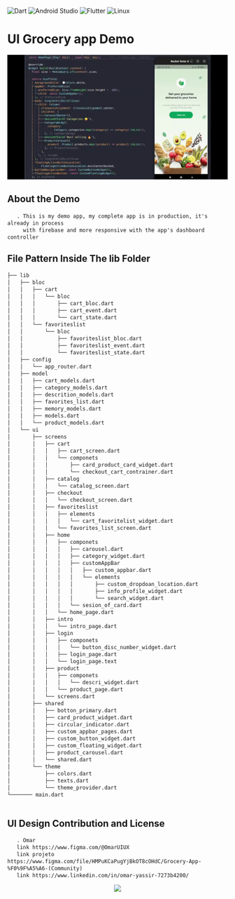 ![Dart](https://img.shields.io/badge/Dart-0175C2?style=for-the-badge&logo=dart&logoColor=white)
![Android Studio](https://img.shields.io/badge/Android_Studio-3DDC84?style=for-the-badge&logo=android-studio&logoColor=white)
![Flutter](https://img.shields.io/badge/Flutter-02569B?style=for-the-badge&logo=flutter&logoColor=white)
![Linux](https://img.shields.io/badge/Linux-E34F26?style=for-the-badge&logo=linux&logoColor=black)


<h></h>

# UI Grocery app Demo

<p align="center"><img src="https://github.com/iBy3l/Grocery-App/blob/main/ezgif.com-gif-maker%20(1).gif"></p>



## About the Demo
```
   . This is my demo app, my complete app is in production, it's already in process 
     with firebase and more responsive with the app's dashboard controller
```


## File Pattern Inside The lib Folder
```
├── lib
│   ├── bloc
│   │   ├── cart
│   │   │   └── bloc
│   │   │       ├── cart_bloc.dart
│   │   │       ├── cart_event.dart
│   │   │       └── cart_state.dart
│   │   └── favoriteslist
│   │       └── bloc
│   │           ├── favoriteslist_bloc.dart
│   │           ├── favoriteslist_event.dart
│   │           └── favoriteslist_state.dart
│   ├── config
│   │   └── app_router.dart
│   ├── model
│   │   ├── cart_models.dart
│   │   ├── category_models.dart
│   │   ├── descrition_models.dart
│   │   ├── favorites_list.dart
│   │   ├── memory_models.dart
│   │   ├── models.dart
│   │   └── product_models.dart
│   └── ui
│       ├── screens
│       │   ├── cart
│       │   │   ├── cart_screen.dart
│       │   │   └── componets
│       │   │       ├── card_product_card_widget.dart
│       │   │       └── checkout_cart_contrainer.dart
│       │   ├── catalog
│       │   │   └── catalog_screen.dart
│       │   ├── checkout
│       │   │   └── checkout_screen.dart
│       │   ├── favoriteslist
│       │   │   ├── elements
│       │   │   │   └── cart_favoritelist_widget.dart
│       │   │   └── favorites_list_screen.dart
│       │   ├── home
│       │   │   ├── componets
│       │   │   │   ├── carousel.dart
│       │   │   │   ├── category_widget.dart
│       │   │   │   ├── customAppBar
│       │   │   │   │   ├── custom_appbar.dart
│       │   │   │   │   └── elements
│       │   │   │   │       ├── custom_dropdoan_location.dart
│       │   │   │   │       ├── info_profile_widget.dart
│       │   │   │   │       └── search_widget.dart
│       │   │   │   └── sesion_of_card.dart
│       │   │   └── home_page.dart
│       │   ├── intro
│       │   │   └── intro_page.dart
│       │   ├── login
│       │   │   ├── componets
│       │   │   │   └── button_disc_number_widget.dart
│       │   │   ├── login_page.dart
│       │   │   └── login_page.text
│       │   ├── product
│       │   │   ├── componets
│       │   │   │   └── descri_widget.dart
│       │   │   └── product_page.dart
│       │   └── screens.dart
│       ├── shared
│       │   ├── botton_primary.dart
│       │   ├── card_product_widget.dart
│       │   ├── circular_indicator.dart
│       │   ├── custom_appbar_pages.dart
│       │   ├── custom_button_widget.dart
│       │   ├── custom_floating_widget.dart
│       │   ├── product_carousel.dart
│       │   └── shared.dart
│       └── theme
│           ├── colors.dart
│           ├── texts.dart
│           └── theme_provider.dart
└─────── main.dart
 
```

## UI Design Contribution and License
```
   . Omar 
   link https://www.figma.com/@OmarUIUX
   link projeto https://www.figma.com/file/HMPuKCaPugYjBkOT8cOHdC/Grocery-App-%F0%9F%A5%A6-(Community)
   link https://www.linkedin.com/in/omar-yassir-7273b4200/
```
<p align="center"><img src="https://github.com/iBy3l/Grocery-App/blob/main/Grocery%20App%20%F0%9F%A5%A6.png"></p>

